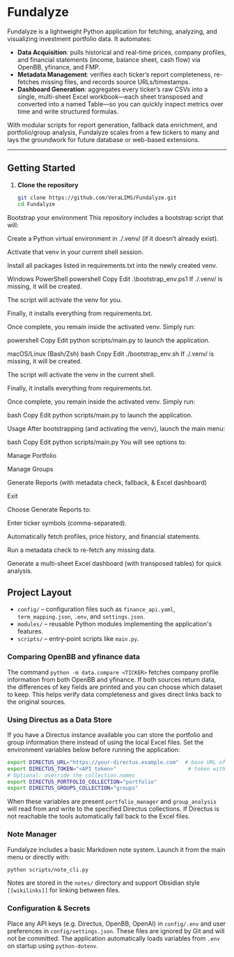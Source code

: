 # Fundalyze

Fundalyze is a lightweight Python application for fetching, analyzing, and visualizing investment portfolio data. It automates:

- **Data Acquisition**: pulls historical and real-time prices, company profiles, and financial statements (income, balance sheet, cash flow) via OpenBB, yfinance, and FMP.
- **Metadata Management**: verifies each ticker’s report completeness, re-fetches missing files, and records source URLs/timestamps.
- **Dashboard Generation**: aggregates every ticker’s raw CSVs into a single, multi-sheet Excel workbook—each sheet transposed and converted into a named Table—so you can quickly inspect metrics over time and write structured formulas.

With modular scripts for report generation, fallback data enrichment, and portfolio/group analysis, Fundalyze scales from a few tickers to many and lays the groundwork for future database or web-based extensions.

---

## Getting Started

1. **Clone the repository**  
   ```bash
   git clone https://github.com/VeraLIMS/Fundalyze.git
   cd Fundalyze
Bootstrap your environment
This repository includes a bootstrap script that will:

Create a Python virtual environment in ./.venv/ (if it doesn’t already exist).

Activate that venv in your current shell session.

Install all packages listed in requirements.txt into the newly created venv.

Windows PowerShell
powershell
Copy
Edit
.\bootstrap_env.ps1
If ./.venv/ is missing, it will be created.

The script will activate the venv for you.

Finally, it installs everything from requirements.txt.

Once complete, you remain inside the activated venv. Simply run:

powershell
Copy
Edit
python scripts/main.py
to launch the application.

macOS/Linux (Bash/Zsh)
bash
Copy
Edit
./bootstrap_env.sh
If ./.venv/ is missing, it will be created.

The script will activate the venv in the current shell.

Finally, it installs everything from requirements.txt.

Once complete, you remain inside the activated venv. Simply run:

bash
Copy
Edit
python scripts/main.py
to launch the application.

Usage
After bootstrapping (and activating the venv), launch the main menu:

bash
Copy
Edit
python scripts/main.py
You will see options to:

Manage Portfolio

Manage Groups


Generate Reports (with metadata check, fallback, & Excel dashboard)

Exit

Choose Generate Reports to:

Enter ticker symbols (comma-separated).

Automatically fetch profiles, price history, and financial statements.

Run a metadata check to re-fetch any missing data.

Generate a multi-sheet Excel dashboard (with transposed tables) for quick analysis.

## Project Layout

- `config/` – configuration files such as `finance_api.yaml`, `term_mapping.json`, `.env`, and `settings.json`.
- `modules/` – reusable Python modules implementing the application's features.
- `scripts/` – entry-point scripts like `main.py`.

### Comparing OpenBB and yfinance data

The command `python -m data.compare <TICKER>` fetches company profile
information from both OpenBB and yfinance. If both sources return data,
the differences of key fields are printed and you can choose which
dataset to keep. This helps verify data completeness and gives direct
links back to the original sources.

### Using Directus as a Data Store

If you have a Directus instance available you can store the portfolio and group
information there instead of using the local Excel files. Set the environment
variables below before running the application:

```bash
export DIRECTUS_URL="https://your-directus.example.com"  # base URL of your Directus API
export DIRECTUS_TOKEN="<API token>"                       # token with read/write permissions
# Optional: override the collection names
export DIRECTUS_PORTFOLIO_COLLECTION="portfolio"
export DIRECTUS_GROUPS_COLLECTION="groups"
```

When these variables are present `portfolio_manager` and `group_analysis` will
read from and write to the specified Directus collections. If Directus is not
reachable the tools automatically fall back to the Excel files.

### Note Manager

Fundalyze includes a basic Markdown note system. Launch it from the main menu
or directly with:

```bash
python scripts/note_cli.py
```

Notes are stored in the `notes/` directory and support Obsidian style
`[[wikilinks]]` for linking between files.

### Configuration & Secrets

Place any API keys (e.g. Directus, OpenBB, OpenAI) in `config/.env` and user
preferences in `config/settings.json`. These files are ignored by Git and will
not be committed. The application automatically loads variables from `.env` on
startup using `python-dotenv`.

